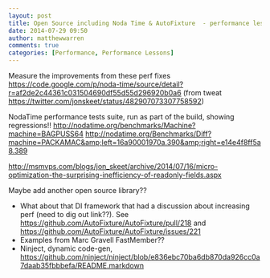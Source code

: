 ```yaml
---
layout: post
title: Open Source including Noda Time & AutoFixture  - performance lessons
date: 2014-07-29 09:50
author: matthewwarren
comments: true
categories: [Performance, Performance Lessons]
---
```

Measure the improvements from these perf fixes https://code.google.com/p/noda-time/source/detail?r=af2de2c44361c031504690df55d55d296920b0a6 (from tweat https://twitter.com/jonskeet/status/482907073307758592)

NodaTime performance tests suite, run as part of the build, showing regressions!!
http://nodatime.org/benchmarks/Machine?machine=BAGPUSS64
http://nodatime.org/Benchmarks/Diff?machine=PACKAMAC&amp;left=16a90001970a.390&amp;right=e14e4f8ff5a8.389

http://msmvps.com/blogs/jon_skeet/archive/2014/07/16/micro-optimization-the-surprising-inefficiency-of-readonly-fields.aspx

Maybe add another open source library??
- What about that DI framework that had a discussion about increasing perf (need to dig out link??). See https://github.com/AutoFixture/AutoFixture/pull/218 and https://github.com/AutoFixture/AutoFixture/issues/221
- Examples from Marc Gravell FastMember??
- Ninject, dynamic code-gen, https://github.com/ninject/ninject/blob/e836ebc70ba6db870da926cc0a7daab35fbbbefa/README.markdown
